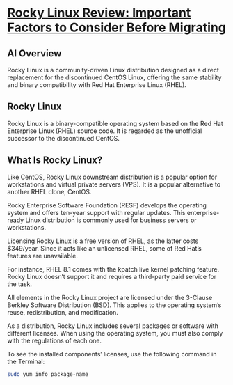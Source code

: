 # **[Rocky Linux Review: Important Factors to Consider Before Migrating](https://www.hostinger.com/tutorials/rocky-linux-review?utm_campaign=Generic-Tutorials-DSA|NT:SE|LO:USA-t4&utm_medium=ppc&gad_source=1&gclid=Cj0KCQjwkN--BhDkARIsAD_mnIp87KycnoKNeU1W-e9sJ6TczOQETTzHbxIYQPhjtgahW1EWTOBGM6caAmMIEALw_wcB)**

## AI Overview

Rocky Linux is a community-driven Linux distribution designed as a direct replacement for the discontinued CentOS Linux, offering the same stability and binary compatibility with Red Hat Enterprise Linux (RHEL).

## Rocky Linux

Rocky Linux is a binary-compatible operating system based on the Red Hat Enterprise Linux (RHEL) source code. It is regarded as the unofficial successor to the discontinued CentOS.

## What Is Rocky Linux?

Like CentOS, Rocky Linux downstream distribution is a popular option for workstations and virtual private servers (VPS). It is a popular alternative to another RHEL clone, CentOS.

Rocky Enterprise Software Foundation (RESF) develops the operating system and offers ten-year support with regular updates. This enterprise-ready Linux distribution is commonly used for business servers or workstations.

Licensing
Rocky Linux is a free version of RHEL, as the latter costs $349/year. Since it acts like an unlicensed RHEL, some of Red Hat’s features are unavailable.

For instance, RHEL 8.1 comes with the kpatch live kernel patching feature. Rocky Linux doesn’t support it and requires a third-party paid service for the task.

All elements in the Rocky Linux project are licensed under the 3-Clause Berkley Software Distribution (BSD). This applies to the operating system’s reuse, redistribution, and modification.

As a distribution, Rocky Linux includes several packages or software with different licenses. When using the operating system, you must also comply with the regulations of each one.

To see the installed components’ licenses, use the following command in the Terminal:

```bash
sudo yum info package-name
```
